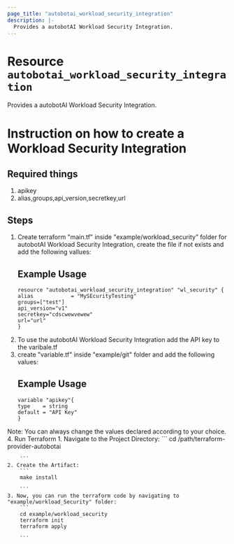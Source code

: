 ```yaml
---
page_title: "autobotai_workload_security_integration"
description: |-
  Provides a autobotAI Workload Security Integration.
---
```


# Resource `autobotai_workload_security_integration`
Provides a autobotAI Workload Security Integration.

# Instruction on how to create a Workload Security Integration

## Required things 
1. apikey
2. alias,groups,api_version,secretkey,url

## Steps 
1. Create terraform "main.tf" inside "example/workload_security" folder for autobotAI Workload Security Integration, create the file if not exists and add the following vallues:
    ## Example Usage 
    ```
    resource "autobotai_workload_security_integration" "wl_security" {
    alias            = "MySEcurityTesting"
    groups=["test"]
    api_version="v1"
    secretkey="cdscwewvewew"
    url="url"
    } 

    ```
2. To use the autobotAI Workload Security Integration add the API key to the varibale.tf 
3. create "variable.tf" inside "example/git" folder and add the following values:
    ## Example Usage 
    ```
    variable "apikey"{
    type    = string
    default = "API Key"
    }

    ```
Note: You can always change the values declared according to your choice.
4. Run Terraform 
    1. Navigate to the Project Directory:
        ```
        cd /path/terraform-provider-autobotai

        ``` 
    2. Create the Artifact:
        ```
        make install

        ```
    3. Now, you can run the terraform code by navigating to "example/workload_Security" folder:
        ```
        cd example/workload_security
        terraform init
        terraform apply

        ```